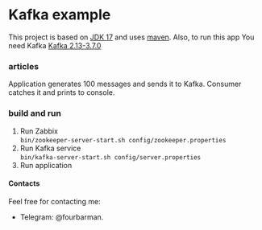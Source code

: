 # Kafka example

This project is based on [JDK 17](https://www.oracle.com/java/technologies/javase-downloads.html#JDK17) and uses
[maven](https://maven.apache.org/).
Also, to run this app You need Kafka [Kafka 2.13-3.7.0](https://www.oracle.com/java/technologies/javase-downloads.html#JDK17)

### articles
Application generates 100 messages and sends it to Kafka. Consumer catches it and prints to console.

### build and run
 1. Run Zabbix  
   `bin/zookeeper-server-start.sh config/zookeeper.properties`
 2. Run Kafka service  
   `bin/kafka-server-start.sh config/server.properties`
 3. Run application
   
#### Contacts
Feel free for contacting me:
- Telegram: @fourbarman.